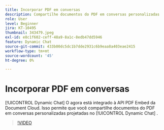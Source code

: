 ```yaml
---
title: Incorporar PDF em conversas
description: Compartilhe documentos do PDF em conversas personalizadas que você projeta no Dynamic Chat.
role: User
level: Beginner
jira: KT-10495
thumbnail: 343479.jpeg
exl-id: e8c1f602-ceff-48a9-8a1c-8edb47dd5946
feature: Dynamic Chat
source-git-commit: 433b00dc5dc1b7dde2931c6b9eaa8a403eae2415
workflow-type: tm+mt
source-wordcount: '45'
ht-degree: 0%

---
```


# Incorporar PDF em conversas

[!UICONTROL Dynamic Chat]  O agora está integrado à API PDF Embed da Document Cloud. Isso permite que você compartilhe documentos do PDF em conversas personalizadas projetadas no [!UICONTROL Dynamic Chat] .

>[!VIDEO](https://video.tv.adobe.com/v/343479/?quality=12&learn=on)
